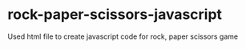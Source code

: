 # rock-paper-scissors-javascript

Used html file to create javascript code for rock, paper scissors game